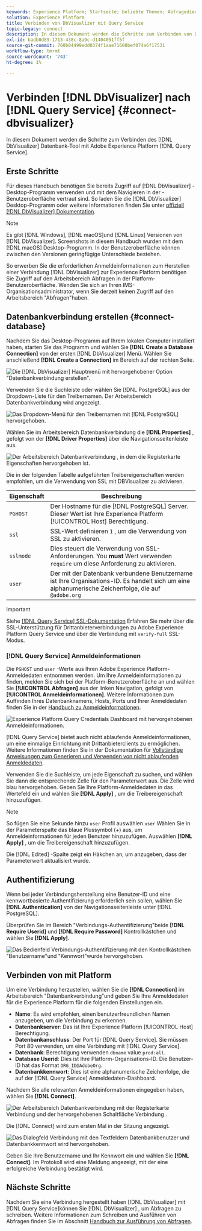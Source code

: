 ```yaml
---
keywords: Experience Platform; Startseite; beliebte Themen; Abfragedienst; Query Service; Db Visualizer; DbVisualizer; db Visualizer; Verbindung mit Query Service;
solution: Experience Platform
title: Verbinden von DbVisualizer mit Query Service
topic-legacy: connect
description: In diesem Dokument werden die Schritte zum Verbinden von DbVisualizer mit Adobe Experience Platform Query Service beschrieben.
exl-id: badb0d89-1713-438c-8a9c-d1404051ff5f
source-git-commit: 760b04499edd0374f1aae71600bef074a6f17531
workflow-type: tm+mt
source-wordcount: '743'
ht-degree: 1%

---
```


# Verbinden [!DNL DbVisualizer] nach [!DNL Query Service] {#connect-dbvisualizer}

In diesem Dokument werden die Schritte zum Verbinden des [!DNL DbVisualizer] Datenbank-Tool mit Adobe Experience Platform [!DNL Query Service].

## Erste Schritte

Für dieses Handbuch benötigen Sie bereits Zugriff auf [!DNL DbVisualizer] -Desktop-Programm verwenden und mit dem Navigieren in der -Benutzeroberfläche vertraut sind. So laden Sie die [!DNL DbVisualizer] Desktop-Programm oder weitere Informationen finden Sie unter [offiziell [!DNL DbVisualizer] Dokumentation](https://www.dbvis.com/download/).

>[!NOTE]
>
>Es gibt [!DNL Windows], [!DNL macOS]und [!DNL Linux] Versionen von [!DNL DbVisualizer]. Screenshots in diesem Handbuch wurden mit dem [!DNL macOS] Desktop-Programm. In der Benutzeroberfläche können zwischen den Versionen geringfügige Unterschiede bestehen.

So erwerben Sie die erforderlichen Anmeldeinformationen zum Herstellen einer Verbindung [!DNL  DbVisualizer] zur Experience Platform benötigen Sie Zugriff auf den Arbeitsbereich Abfragen in der Platform-Benutzeroberfläche. Wenden Sie sich an Ihren IMS-Organisationsadministrator, wenn Sie derzeit keinen Zugriff auf den Arbeitsbereich &quot;Abfragen&quot;haben.

## Datenbankverbindung erstellen {#connect-database}

Nachdem Sie das Desktop-Programm auf Ihrem lokalen Computer installiert haben, starten Sie das Programm und wählen Sie **[!DNL Create a Database Connection]** von der ersten [!DNL DbVisualizer] Menü. Wählen Sie anschließend **[!DNL Create a Connection]** im Bereich auf der rechten Seite.

![Die [!DNL DbVisualizer] Hauptmenü mit hervorgehobener Option &quot;Datenbankverbindung erstellen&quot;.](../images/clients/dbvisualizer/create-db-connection.png)

Verwenden Sie die Suchleiste oder wählen Sie [!DNL PostgreSQL] aus der Dropdown-Liste für den Treibernamen. Der Arbeitsbereich Datenbankverbindung wird angezeigt.

![Das Dropdown-Menü für den Treibernamen mit [!DNL PostgreSQL] hervorgehoben.](../images/clients/dbvisualizer/driver-name.png)

Wählen Sie im Arbeitsbereich Datenbankverbindung die **[!DNL Properties]** , gefolgt von der **[!DNL Driver Properties]** über die Navigationsseitenleiste aus.

![Der Arbeitsbereich Datenbankverbindung , in dem die Registerkarte Eigenschaften hervorgehoben ist.](../images/clients/dbvisualizer/driver-properties.png)

Die in der folgenden Tabelle aufgeführten Treibereigenschaften werden empfohlen, um die Verwendung von SSL mit DBVisualizer zu aktivieren.

| Eigenschaft | Beschreibung |
| ------ | ------ |
| `PGHOST` | Der Hostname für die [!DNL PostgreSQL] Server. Dieser Wert ist Ihre Experience Platform [!UICONTROL Host] Berechtigung. |
| `ssl` | SSL-Wert definieren `1` , um die Verwendung von SSL zu aktivieren. |
| `sslmode` | Dies steuert die Verwendung von SSL-Anforderungen. You **must** Wert verwenden `require` um diese Anforderung zu aktivieren. |
| `user` | Der mit der Datenbank verbundene Benutzername ist Ihre Organisations-ID. Es handelt sich um eine alphanumerische Zeichenfolge, die auf `@adobe.org` |

>[!IMPORTANT]
>
>Siehe [[!DNL Query Service] SSL-Dokumentation](./ssl-modes.md) Erfahren Sie mehr über die SSL-Unterstützung für Drittanbieterverbindungen zu Adobe Experience Platform Query Service und über die Verbindung mit `verify-full` SSL-Modus.

### [!DNL Query Service] Anmeldeinformationen

Die `PGHOST` und `user` -Werte aus Ihren Adobe Experience Platform-Anmeldedaten entnommen werden. Um Ihre Anmeldeinformationen zu finden, melden Sie sich bei der Platform-Benutzeroberfläche an und wählen Sie **[!UICONTROL Abfragen]** aus der linken Navigation, gefolgt von **[!UICONTROL Anmeldeinformationen]**. Weitere Informationen zum Auffinden Ihres Datenbanknamens, Hosts, Ports und Ihrer Anmeldedaten finden Sie in der [Handbuch zu Anmeldeinformationen](../ui/credentials.md).

![Experience Platform Query Credentials Dashboard mit hervorgehobenen Anmeldeinformationen.](../images/clients/dbvisualizer/query-service-credentials-page.png)

[!DNL Query Service] bietet auch nicht ablaufende Anmeldeinformationen, um eine einmalige Einrichtung mit Drittanbieterclients zu ermöglichen. Weitere Informationen finden Sie in der Dokumentation für [Vollständige Anweisungen zum Generieren und Verwenden von nicht ablaufenden Anmeldedaten](../ui/credentials.md#non-expiring-credentials).

Verwenden Sie die Suchleiste, um jede Eigenschaft zu suchen, und wählen Sie dann die entsprechende Zelle für den Parameterwert aus. Die Zelle wird blau hervorgehoben. Geben Sie Ihre Platform-Anmeldedaten in das Wertefeld ein und wählen Sie **[!DNL Apply]** , um die Treibereigenschaft hinzuzufügen.

>[!NOTE]
>
>So fügen Sie eine Sekunde hinzu `user` Profil auswählen `user` Wählen Sie in der Parameterspalte das blaue Plussymbol (+) aus, um Anmeldeinformationen für jeden Benutzer hinzuzufügen. Auswählen **[!DNL Apply]** , um die Treibereigenschaft hinzuzufügen.

Die [!DNL Edited] -Spalte zeigt ein Häkchen an, um anzugeben, dass der Parameterwert aktualisiert wurde.

## Authentifizierung

Wenn bei jeder Verbindungsherstellung eine Benutzer-ID und eine kennwortbasierte Authentifizierung erforderlich sein sollen, wählen Sie **[!DNL Authentication]** von der Navigationsseitenleiste unter [!DNL PostgreSQL].

Überprüfen Sie im Bereich &quot;Verbindungs-Authentifizierung&quot;beide **[!DNL Require Userid]** und **[!DNL Require Password]** Kontrollkästchen und wählen Sie **[!DNL Apply]**.

![Das Bedienfeld Verbindungs-Authentifizierung mit den Kontrollkästchen &quot;Benutzername&quot;und &quot;Kennwort&quot;wurde hervorgehoben.](../images/clients/dbvisualizer/connection-authentication.png)

## Verbinden von  mit Platform

Um eine Verbindung herzustellen, wählen Sie die **[!DNL Connection]** im Arbeitsbereich &quot;Datenbankverbindung&quot;und geben Sie Ihre Anmeldedaten für die Experience Platform für die folgenden Einstellungen ein.

- **Name**: Es wird empfohlen, einen benutzerfreundlichen Namen anzugeben, um die Verbindung zu erkennen.
- **Datenbankserver**: Das ist Ihre Experience Platform [!UICONTROL Host] Berechtigung.
- **Datenbankanschluss**: Der Port für [!DNL Query Service]. Sie müssen Port 80 verwenden, um eine Verbindung mit [!DNL Query Service].
- **Datenbank**: Berechtigung verwenden `dbname` value `prod:all`.
- **Database Userid**: Dies ist Ihre Platform-Organisations-ID. Die Benutzer-ID hat das Format `ORG_ID@AdobeOrg`.
- **Datenbankkennwort**: Dies ist eine alphanumerische Zeichenfolge, die auf der [!DNL Query Service] Anmeldedaten-Dashboard.

Nachdem Sie alle relevanten Anmeldeinformationen eingegeben haben, wählen Sie **[!DNL Connect]**.

![Der Arbeitsbereich Datenbankverbindung mit der Registerkarte Verbindung und der hervorgehobenen Schaltfläche Verbindung .](../images/clients/dbvisualizer/connect.png)

Die [!DNL Connect] wird zum ersten Mal in der Sitzung angezeigt.

![Das Dialogfeld Verbindung mit den Textfeldern Datenbankbenutzer und Datenbankkennwort wird hervorgehoben.](../images/clients/dbvisualizer/connect-dialog.png)

Geben Sie Ihre Benutzername und Ihr Kennwort ein und wählen Sie **[!DNL Connect]**. Im Protokoll wird eine Meldung angezeigt, mit der eine erfolgreiche Verbindung bestätigt wird.

## Nächste Schritte

Nachdem Sie eine Verbindung hergestellt haben [!DNL DbVisualizer] mit [!DNL Query Service]können Sie [!DNL DbVisualizer] , um Abfragen zu schreiben. Weitere Informationen zum Schreiben und Ausführen von Abfragen finden Sie im Abschnitt [Handbuch zur Ausführung von Abfragen](../best-practices/writing-queries.md).
